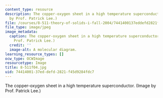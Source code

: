 ```yaml
---
content_type: resource
description: The copper-oxygen sheet in a high temperature superconductor. (Image
  by Prof. Patrick Lee.)
file: /courses/8-511-theory-of-solids-i-fall-2004/7441400137eddefd2821f45d9284fdc7_8-511f04.jpg
file_type: image/jpeg
image_metadata:
  caption: The copper-oxygen sheet in a high temperature superconductor. (Image by
    Prof. Patrick Lee.)
  credit: ''
  image-alt: A molecular diagram.
learning_resource_types: []
ocw_type: OCWImage
resourcetype: Image
title: 8-511f04.jpg
uid: 74414001-37ed-defd-2821-f45d9284fdc7
---
```

The copper-oxygen sheet in a high temperature superconductor. (Image by Prof. Patrick Lee.)

